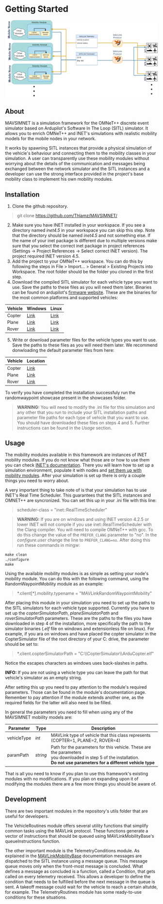 # Getting Started

![MAVSIMNET architecture diagram](https://github.com/Thlamz/MAVSIMNET/blob/main/mavsimnet-docs/assets/architexture-diagram-v3-english.drawio.png)

## About

MAVSIMNET is a simulation framework for the OMNeT++ discrete event simulator based on Ardupilot's Software In The Loop (SITL) simulator. It allows you to enrich OMNeT++ and INET's simulations with realistic mobility models for the mobile nodes in your network. 

It works by spawning SITL instances that provide a physical simulation of the vehicle's behaviour and connecting them to the mobility classes in your simulation. A user can transparently use these mobility modules without worrying about the details of the communication and messages being exchanged between the network simulator and the SITL instances and a developer can use the strong interface provided in the project's base mobility class to implement his own mobility modules.

## Installation

1. Clone the github repository.
> git clone https://github.com/Thlamz/MAVSIMNET/
2. Make sure you have INET installed in your workspace. If you see a directory named *inet4.5* in your workspace you can skip this step. Note that the directory should be named *inet4.5* and not something else. If the name of your inet package is different due to multiple versions make sure that you select the correct inet package in project references (Settings -> Project References -> Select correct INET version). The project required INET version 4.5.
3. Add the project to your OMNeT++ workspace. You can do this by following the steps in File > Import... > General > Existing Projects into Workspace. The root folder should be the folder you cloned in the first step.
4. Download the compiled SITL simulator for each vehicle type you want to use. Save the paths to these files as you will need them later. Binaries can be found on ardupilot's [firmware website](https://firmware.ardupilot.org/). These are the binaries for the most common platforms and supported vehicles:

| Vehicle | Windows | Linux |
| ------- | ------- | ----- |
| Copter  |  [Link](https://firmware.ardupilot.org/Tools/MissionPlanner/sitl/CopterStable/) | [Link](https://firmware.ardupilot.org/Copter/stable/SITL_x86_64_linux_gnu/) |
|  Plane  |  [Link](https://firmware.ardupilot.org/Tools/MissionPlanner/sitl/PlaneStable/) | [Link](https://firmware.ardupilot.org/Plane/stable/SITL_x86_64_linux_gnu/) |
|  Rover  |  [Link](https://firmware.ardupilot.org/Tools/MissionPlanner/sitl/RoverStable/) | [Link](https://firmware.ardupilot.org/Rover/stable/SITL_x86_64_linux_gnu/) |

5. Write or download parameter files for the vehicle types you want to use. Save the paths to these files as you will need them later. We recommend donwloading the default parameter files from here:

| Vehicle | Location |
| ------- | -------- |
|  Copter | [Link](https://raw.githubusercontent.com/ArduPilot/ardupilot/master/Tools/autotest/default_params/copter.parm) |
|  Plane  | [Link](https://raw.githubusercontent.com/ArduPilot/ardupilot/master/Tools/autotest/default_params/plane.parm) |
|  Rover  | [Link](https://raw.githubusercontent.com/ArduPilot/ardupilot/master/Tools/autotest/default_params/rover.parm) |

To verify you have completed the installation successfuly run the randomwaypoint showcase present in the showcases folder. 

> **WARNING:** You will need to modify the .ini file for this simulation and any other that you run to include your SITL installation paths and parameter file paths for each type of vehicle that you want to use. You should have downloaded these files on steps 4 and 5. Further instructions can be found in the *Usage* section.

## Usage

The mobility modules available in this framework are instances of INET mobility modules. If you do not know what those are or how to use them you can check [INET's documentation](https://inet.omnetpp.org/docs/users-guide/index.html). There you will learn how to set up a simulation environment, populate it with nodes and [set them up with mobility modules](https://inet.omnetpp.org/docs/users-guide/index.html). After your simulation is set up there is only a couple things you need to worry about.

A very important thing to take note of is that your simulation has to use INET's Real Time Scheduler. This guarantees that the SITL instances and OMNET++ are syncronized. You can set this up in your .ini file with this line:

> scheduler-class = "inet::RealTimeScheduler"


> **WARNING:** If you are on windows and using INET version 4.2.5 or lower INET will not compile if you use inet::RealTimeScheduler with the Clang compiler. You will need to compile OMNeT++ with gcc. To do this change the value of the `PREFER_CLANG` parameter to "no". In the *configure.user* change the line to `PREFER_CLANG=no`. After doing this run these commands in mingw:

    make clean
    ./configure
    make

Using the available mobility modules is as simple as setting your node's mobility module. You can do this with the following command, using the RandomWaypointMobility module as an example:

> \*.client[\*].mobility.typename = "MAVLinkRandomWaypointMobility"

After placing this module in your simulation you need to set up the paths to the SITL simulators for each vehicle type supported. Currently you have to set up the *copterSimulatorPath*, *planeSimulatorPath* and *roverSimulatorPath* parameters. These are the paths to the files you have downloaded in step 4 of the installation, more specifically the path to the simulator binaries (*.elf* file on windows and extensionless file on linux). For example, if you ara on windows and have placed the copter simulator in the CopterSimulator file of the root directory of your C: drive, the parameter should be set to:

> *.client.copterSimulatorPath = "C:\\\CopterSimulator\\\ArduCopter.elf"

Notice the escapes characters as windows uses back-slashes in paths. 

**INFO:** If you are not using a vehicle type you can leave the path for that vehicle's simulator as an empty string. 

After setting this up you need to pay attention to the module's required parameters. Those can be found in the module's documentation page. Remember to pay attention if the module extends another one, as the required fields for the latter will also need to be filled. 

In general the parameters you need to fill when using any of the MAVSIMNET mobility models are:

| Parameter | Type | Description |
| --------- | ---- | ----------- |
| vehicleType | *int* | MAVLink type of vehicle that this class represents <br>(COPTER=1, PLANE=2, ROVER=4) |
| paramPath | *string* | Path for the parameters for this vehicle. These are the parameters<br> you downloaded in step 5 of the installation. <br>**Do not use parameters for a different vehicle type** |

That is all you need to know if you plan to use this framework's existing modules with no modifications. If you plan on expanding upon it of modifying the modules there are a few more things you should be aware of.

## Development
There are two important modules in the repository's utils folder that are useful for developers. 

The VehicleRoutines module offers several utility functions that simplify common tasks using the MAVLink protocol. These functions generate a vector of instructions that should be queued using MAVLinkMobilityBase's queueInstructions function. 

The other important module is the TelemetryConditions module. As explained in the [MAVLinkMobilityBase](/MAVSIMNET/Modules/MAVLinkMobilityBase/) documentation messages are dispatched to the SITL instance using a message queue. This message queue moves only when the front-most message is concluded. What defines a message as concluded is a function, called a Condition, that gets called on every telemetry received. This allows a developer to define the condition that needs to be fulfilled before the next message in the queue is sent. A takeoff message could wait for the vehicle to reach a certain altutde, for example. The TelemetryRoutines module has some ready-to-use conditions for these situations.

